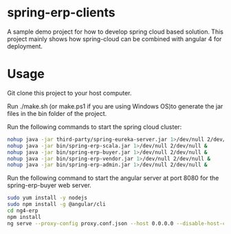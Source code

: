# spring-erp-clients

A sample demo project for how to develop spring cloud based solution. This project mainly shows how spring-cloud can be combined
with angular 4 for deployment.

# Usage
Git clone this project to your host computer.

Run ./make.sh (or make.ps1 if you are using Windows OS)to generate the jar files in the bin folder of the project.

Run the following commands to start the spring cloud cluster:

```bash
nohup java -jar third-party/spring-eureka-server.jar 1>/dev/null 2/dev/null &
nohup java -jar bin/spring-erp-scala.jar 1>/dev/null 2/dev/null &
nohup java -jar bin/spring-erp-buyer.jar 1>/dev/null 2/dev/null &
nohup java -jar bin/spring-erp-vendor.jar 1>/dev/null 2/dev/null &
nohup java -jar bin/spring-erp-admin.jar 1>/dev/null 2/dev/null &
```

Run the following command to start the angular server at port 8080 for the spring-erp-buyer web server.

```bash
sudo yum install -y nodejs
sudo npm install -g @angular/cli
cd ng4-erp
npm install
ng serve --proxy-config proxy.conf.json --host 0.0.0.0 --disable-host-check --port 8080
```


